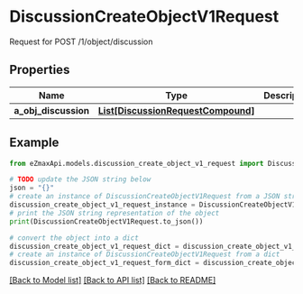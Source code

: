 # DiscussionCreateObjectV1Request

Request for POST /1/object/discussion

## Properties

Name | Type | Description | Notes
------------ | ------------- | ------------- | -------------
**a_obj_discussion** | [**List[DiscussionRequestCompound]**](DiscussionRequestCompound.md) |  | 

## Example

```python
from eZmaxApi.models.discussion_create_object_v1_request import DiscussionCreateObjectV1Request

# TODO update the JSON string below
json = "{}"
# create an instance of DiscussionCreateObjectV1Request from a JSON string
discussion_create_object_v1_request_instance = DiscussionCreateObjectV1Request.from_json(json)
# print the JSON string representation of the object
print(DiscussionCreateObjectV1Request.to_json())

# convert the object into a dict
discussion_create_object_v1_request_dict = discussion_create_object_v1_request_instance.to_dict()
# create an instance of DiscussionCreateObjectV1Request from a dict
discussion_create_object_v1_request_form_dict = discussion_create_object_v1_request.from_dict(discussion_create_object_v1_request_dict)
```
[[Back to Model list]](../README.md#documentation-for-models) [[Back to API list]](../README.md#documentation-for-api-endpoints) [[Back to README]](../README.md)


